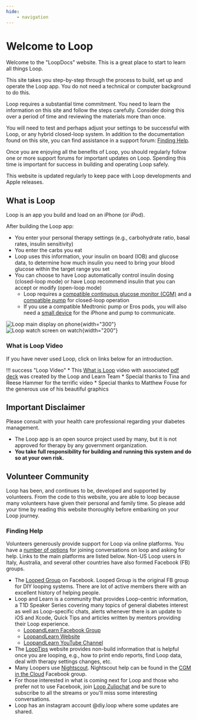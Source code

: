 ```yaml
---
hide:
    - navigation
---
```


# Welcome to Loop

Welcome to the "LoopDocs" website.  This is a great place to start to learn all things Loop.

This site takes you step-by-step through the process to build, set up and operate the Loop app.  You do not need a technical or computer background to do this.

Loop requires a substantial time commitment.  You need to learn the information on this site and follow the steps carefully. Consider doing this over a period of time and reviewing the materials more than once.

You will need to test and perhaps adjust your settings to be successful with Loop, or any hybrid closed-loop system. In addition to the documentation found on this site, you can find assistance in a support forum: [Finding Help](#finding-help).

Once you are enjoying all the benefits of Loop, you should regularly follow one or more support forums for important updates on Loop. Spending this time is important for success in building and operating Loop safely.

This website is updated regularly to keep pace with Loop developments and Apple releases.

## What is Loop

Loop is an app you build and load on an iPhone (or iPod).

After building the Loop app:

* You enter your personal therapy settings (e.g., carbohydrate ratio, basal rates, insulin sensitivity)
* You enter the carbs you eat
* Loop uses this information, your insulin on board (IOB) and glucose data, to determine how much insulin you need to bring your blood glucose within the target range you set
* You can choose to have Loop automatically control insulin dosing (closed-loop mode) or have Loop recommend insulin that you can accept or modify (open-loop mode)
    * Loop requires a [compatible continuous glucose monitor (CGM)](build/step4.md) and a [compatible pump](build/step3.md) for closed-loop operation
    * If you use a compatible Medtronic pump or Eros pods, you will also need a [small device](build/step5.md) for the iPhone and pump to communicate.

![Loop main display on phone](img/phone_updated_loop.svg){width="300"}
![Loop watch screen on watch](img/watch_updated_loop.svg){width="200"}

### What is Loop Video

If you have never used Loop, click on links below for an introduction.

!!! success "Loop Video"
    * This [What is Loop](https://youtu.be/64qhgnmkyAE) video with associated [pdf deck](http://www.loopandlearn.org/wp-content/uploads/2021/05/What-is-Loop.pdf) was created by the Loop and Learn Team
    * Special thanks to Tina and Reese Hammer for the terrific video
    * Special thanks to Matthew Fouse for the generous use of his beautiful graphics



## Important Disclaimer

Please consult with your health care professional regarding your diabetes management.

* The Loop app is an open source project used by many, but it is not approved for therapy by any government organization.
* **You take full responsibility for building and running this system and do so at your own risk.**


## Volunteer Community

Loop has been, and continues to be, developed and supported by volunteers. From the code to this website, you are able to loop because many volunteers have given their personal and family time.  So please add your time by reading this website thoroughly before embarking on your Loop journey.

### Finding Help

Volunteers generously provide support for Loop via online platforms. You have a [number of options](build/step12.md) for joining conversations on loop and asking for help.  Links to the main platforms are listed below.  Non-US Loop users in Italy, Australia, and several other countries have also formed Facebook (FB) groups.

  * The [Looped Group](https://www.facebook.com/groups/TheLoopedGroup) on Facebook. Looped Group is the original FB group for DIY looping systems. There are lot of active members there with an excellent history of helping people.
  * Loop and Learn is a community that provides Loop-centric information, a T1D Speaker Series covering many topics of general diabetes interest as well as Loop-specific chats, alerts whenever there is an update to iOS and Xcode, Quick Tips and articles written by mentors providing their Loop experience.
      * [LoopandLearn Facebook Group](https://www.facebook.com/groups/LOOPandLEARN)
      * [LoopandLearn Website](https://www.loopandlearn.org)
      * [LoopandLearn YouTube Channel](https://youtube.com/loopandlearn)
* The [LoopTips](https://loopkit.github.io/looptips/) website provides non-build information that is helpful once you are looping, e.g., how to print endo reports, find Loop data, deal with therapy settings changes, etc.
* Many Loopers use [Nightscout](nightscout/overview.md). Nightscout help can be found in the [CGM in the Cloud](https://www.facebook.com/groups/CGMinthecloud) Facebook group.
* For those interested in what is coming next for Loop and those who prefer not to use Facebook, join [Loop Zulipchat](https://loop.zulipchat.com) and be sure to subscribe to all the streams or you'll miss some interesting conversations.
* Loop has an instagram account @diy.loop where some updates are shared.
